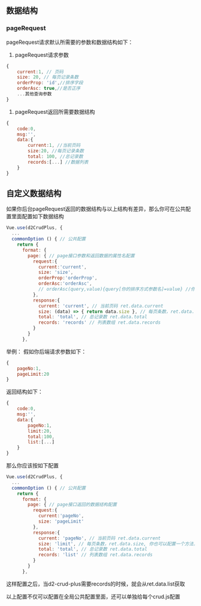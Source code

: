 ## 数据结构

### pageRequest

pageRequest请求默认所需要的参数和数据结构如下：

1. pageRequest请求参数

```js
{
    current:1, // 页码
    size: 20, // 每页记录条数
    orderProp: 'id',//排序字段
    orderAsc: true,//是否正序
    ...其他查询参数
}
```

1. pageRequest返回所需要数据结构

```js
{
    code:0,
    msg:'',
    data:{
        current:1, //当前页码
        size:20, //每页记录条数
        total: 100, //总记录数
        records:[...] //数据列表
    }
}
```

## 自定义数据结构

如果你后台pageRequest返回的数据结构与以上结构有差异，那么你可在公共配置里面配置如下数据结构

```js
Vue.use(d2CrudPlus, {
  ...
  commonOption () { // 公共配置
    return {
      format: {
        page: { // page接口参数和返回数据的属性名配置
          request:{
            current:'current',
            size: 'size',
            orderProp:'orderProp',
            orderAsc:'orderAsc',
            // orderAsc(query,value){query[你的排序方式参数名]=value} //你可以配置一个方法
          },
          response:{
            current: 'current', // 当前页码 ret.data.current
            size: (data) => { return data.size }, // 每页条数，ret.data.size, 你也可以配置一个方法，自定义返回
            total: 'total', // 总记录数 ret.data.total
            records: 'records' // 列表数组 ret.data.records
          }
        }
      },
```

举例： 假如你后端请求参数如下：

```js
{
    pageNo:1,
    pageLimit:20
}
```

返回结构如下：

```js
{
    code:0,
    msg:'',
    data:{
        pageNo:1,
        limit:20,
        total:100,
        list:[...]
    }
}
```

那么你应该按如下配置

```js
Vue.use(d2CrudPlus, {
  ...
  commonOption () { // 公共配置
    return {
      format: {
        page: { // page接口返回的数据结构配置
          request:{
            current:'pageNo',
            size: 'pageLimit'
          },
          response:{
            current: 'pageNo', // 当前页码 ret.data.current
            size: 'limit', // 每页条数，ret.data.size, 你也可以配置一个方法，自定义返回
            total: 'total', // 总记录数 ret.data.total
            records: 'list' // 列表数组 ret.data.records
          }
        }
      },
```

这样配置之后，当d2-crud-plus需要records的时候，就会从ret.data.list获取

以上配置不仅可以配置在全局公共配置里面，还可以单独给每个crud.js配置
